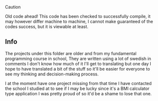 > [!CAUTION]  
> Old code ahead! This code has been checked to successfully compile,
> it may however differ machine to machine, 
> I cannot make guaranteed of the codes success, but it is viewable at least.

## Info
The projects under this folder are older and from my fundamental programming course in school, They are written using a lot of swedish in comments
I don't know how much of it I'll get to translating but one day I hope to have translated a bit of the stuff so it'll
be easier for everyone to see my thinking and decision-making process.

I at the moment have one project missing from that time
I have contacted the school I studied at to see if I may be lucky since it's a BMI calculator type application I was pretty proud of
so it'd be a shame to lose that one.